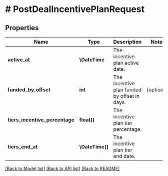 # # PostDealIncentivePlanRequest

## Properties

Name | Type | Description | Notes
------------ | ------------- | ------------- | -------------
**active_at** | **\DateTime** | The incentive plan active date. |
**funded_by_offset** | **int** | The incentive plan funded by offset in days. | [optional]
**tiers_incentive_percentage** | **float[]** | The incentive plan tier percentage. |
**tiers_end_at** | **\DateTime[]** | The incentive plan tier end date. |

[[Back to Model list]](../../README.md#models) [[Back to API list]](../../README.md#endpoints) [[Back to README]](../../README.md)
